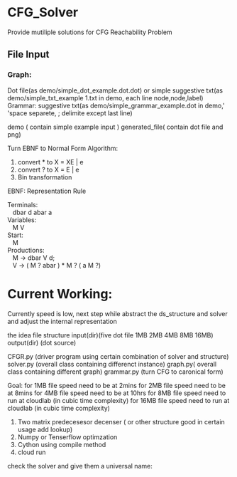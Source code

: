 # CFG_Solver

Provide mutiliple solutions for CFG Reachability Problem

## File Input

### Graph:

Dot file(as demo/simple_dot_example.dot.dot)
or simple suggestive txt(as demo/simple_txt_example 1.txt in demo, each line node,node,label)
Grammar:
suggestive txt(as demo/simple_grammar_example.dot in demo,' 'space separete, ; delimite except last line)

demo ( contain simple example input )
generated_file( contain dot file and png)


Turn EBNF to Normal Form
Algorithm:

1. convert \* to X = XE | e
2. convert ? to X = E | e
3. Bin transformation

EBNF: Representation Rule

Terminals:  
   dbar d abar a  
Variables:  
   M V  
Start:  
   M  
Productions:  
   M -> dbar V d;  
   V -> ( M ? abar ) \* M ? ( a M ?)

# Current Working:  
 Currently speed is low, next step while abstract the ds_structure and solver and adjust the internal representation

the idea file structure
input(dir)(five dot file 1MB 2MB 4MB 8MB 16MB)
output(dir) (dot source)

CFGR.py (driver program using certain combination of solver and structure)
solver.py (overall class containing differenct instance)
graph.py( overall class containing different graph)
grammar.py (turn CFG to caronical form)

Goal:
for 1MB file speed need to be at 2mins
for 2MB file speed need to be at 8mins
for 4MB file speed need to be at 10hrs
for 8MB file speed need to run at cloudlab (in cubic time complexity)
for 16MB file speed need to run at cloudlab (in cubic time complexity)

1. Two matrix predecesesor decenser ( or other structure good in certain usage add lookup)
2. Numpy or Tenserflow optimzation 
3. Cython using compile method
4. cloud run

check the solver and give them a universal name:
